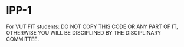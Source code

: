 # IPP-1

For VUT FIT students: DO NOT COPY THIS CODE OR ANY PART OF IT, OTHERWISE YOU WILL BE DISCIPLINED BY THE DISCIPLINARY COMMITTEE.
